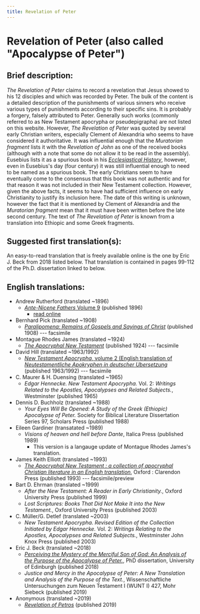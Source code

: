 ```yaml
---
title: Revelation of Peter
---
```


# Revelation of Peter (also called "Apocalypse of Peter")

## Brief description:

*The Revelation of Peter* claims to record a revelation that Jesus showed to his 12 disciples and which was recorded by Peter. The bulk of the content is a detailed description of the punishments of various sinners who receive various types of punishments according to their specific sins. It is probably a forgery, falsely attributed to Peter. Generally such works (commonly referred to as New Testament apocrypha or pseudepigrapha) are not listed on this website. However, *The Revelation of Peter* was quoted by several early Christian writers, especially Clement of Alexandria who seems to have considered it authoritative. It was influential enough that the *Muratorian fragment* lists it with the *Revelation of John* as one of the received books (although with a note that some do not allow it to be read in the assembly). Eusebius lists it as a spurious book in his [*Ecclesiastical History*](eusebius-ecclesiasticalhistory.html), however, even in Eusebius's day (four century) it was still influential enough to need to be named as a spurious book. The early Christians seem to have eventually come to the consensus that this book was not authentic and for that reason it was not included in their New Testament collection. However, given the above facts, it seems to have had sufficient influence on early Christianity to justify its inclusion here. The date of this writing is unknown, however the fact that it is mentioned by Clement of Alexandria and the *Muratorian fragment* mean that it must have been written before the late second century. The text of *The Revelation of Peter* is known from a translation into Ethiopic and some Greek fragments.

## Suggested first translation(s):

An easy-to-read translation that is freely available online is the one by Eric J. Beck from 2018 listed below. That translation is contained in pages 99-112 of the Ph.D. dissertation linked to below.

## English translations:
* Andrew Rutherford (translated ~1896)
  * [*Ante-Nicene Fathers* Volume 9](anf.html) (published 1896)
    * [read online](http://www.ccel.org/ccel/schaff/anf09.v.i.html)
* Bernhard Pick (translated ~1908)
  * [*Paralipomena: Remains of Gospels and Sayings of Christ*](https://archive.org/details/paralipomenarem00pickgoog) (published 1908) --- facsimile
* Montague Rhodes James (translated ~1924)
  * [*The Apocryphal New Testament*](https://archive.org/details/JAMESApocryphalNewTestament1924) (published 1924) --- facsimile
* David Hill (translated ~1963/1992)
  * [*New Testament Apocrypha*, volume 2 (English translation of *Neutestamentliche Apokryphen in deutscher Ubersetzung*](https://archive.org/details/NEWTESTAMENTAPOCRYPHAVOLUMETWOWRITINGSRELATINGTOTHEAPOSTLESAPOCALYPSESANDRELATEDSUBJECTS) (published 1963/1992) --- facsimile
* C. Maurer & H. Duensing (translated ~1965)
  * *Edgar Hennecke. New Testament Apocrypha.* Vol. 2: *Writings Related to the Apostles, Apocalypses and Related Subjects.*, Westminster (published 1965)
* Dennis D. Buchholz (translated ~1988)
  * *Your Eyes Will Be Opened: A Study of the Greek (Ethiopic) Apocalypse of Peter.* Society for Biblical Literature Dissertation Series 97, Scholars Press (published 1988)
* Eileen Gardiner (transatated ~1989)
  * *Visions of heaven and hell before Dante*, Italica Press (published 1989)
    * This version is a langauge update of Montague Rhodes James's translation.
* James Keith Elliott (translated ~1993)
  * [*The Apocryphal New Testament : a collection of apocryphal Christian literature in an English translation*](https://books.google.com/books?id=9vNTo0m08nkC), Oxford : Clarendon Press (published 1993) --- facsimile/preview
* Bart D. Ehrman (translated ~1999)
  * *After the New Testament: A Reader in Early Christianity.*, Oxford University Press (published 1999)
  * *Lost Scriptures: Books That Did Not Make It into the New Testament.*, Oxford University Press (published 2003)
* C. Müller/G. Detlef (translated ~2003)
  * *New Testament Apocrypha. Revised Edition of the Collection Initiated by Edgar Hennecke.* Vol. 2: *Writings Relating to the Apostles, Apocalypses and Related Subjects.*, Westminster John Knox Press (published 2003)
* Eric J. Beck (translated ~2018)
  * [*Perceiving the Mystery of the Merciful Son of God: An Analysis of the Purpose of the Apocalypse of Peter.*](https://era.ed.ac.uk/bitstream/handle/1842/35442/Beck2019.pdf?sequence=1&isAllowed=y), PhD dissertation, University of Edinburgh (published 2018)
  * *Justice and Mercy in the Apocalypse of Peter: A New Translation and Analysis of the Purpose of the Text.*, Wissenschaftliche Untersuchungen zum Neuen Testament I (WUNT I) 427, Mohr Siebeck (published 2019)
* Anonymous (translated ~2019)
  * [*Revelation of Petros*](http://www.biblicalaudio.com/text/revelation_peter.pdf) (published 2019)
